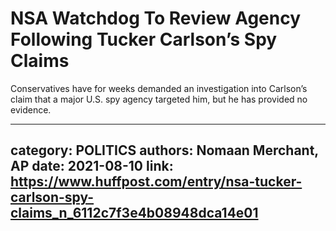 # NSA Watchdog To Review Agency Following Tucker Carlson’s Spy Claims

Conservatives have for weeks demanded an investigation into Carlson’s claim that a major U.S. spy agency targeted him, but he has provided no evidence.

---
category: POLITICS
authors: Nomaan Merchant, AP
date: 2021-08-10
link: https://www.huffpost.com/entry/nsa-tucker-carlson-spy-claims_n_6112c7f3e4b08948dca14e01
---
